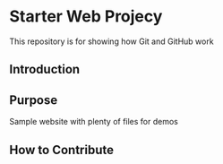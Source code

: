 # Starter Web Projecy

This repository is for showing how Git and GitHub work

## Introduction

## Purpose

Sample website with plenty of files for demos

## How to Contribute